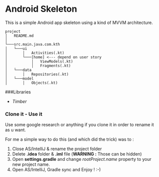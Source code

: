 # Android Skeleton

This is a simple Android app skeleton using a kind of MVVM architecture.

```
project
│   README.md
│
└───src.main.java.com.kth
│   └───ui
│       │   Activities(.kt)
│       └───[home] <--- depend on user story 
│           │   ViewModels(.kt)
│           │   Fragments(.kt)
│   └───data
│       │   Repositories(.kt)
│   └───model
│       │   Objects(.kt)
```

###Libraries

- _Timber_

### Clone it - Use it

Use some google research or anything if you clone it in order to rename it as u want. 

For me a simple way to do this (and which did the trick) was to : 

1. Close AS/IntelliJ & rename the project folder
2. Delete **.idea** folder & **.iml** file (**WARNING :** Those can be hidden)
3. Open **settings.gradle** and change _rootProject.name_ property to your new project name.
4. Open AS/IntelliJ, Gradle sync and Enjoy ! :-)

